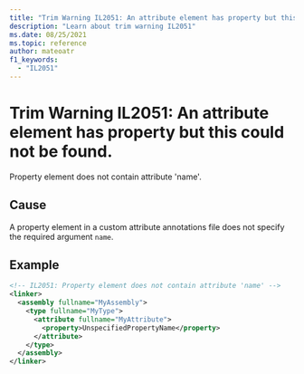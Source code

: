 ```yaml
---
title: "Trim Warning IL2051: An attribute element has property but this could not be found."
description: "Learn about trim warning IL2051"
ms.date: 08/25/2021
ms.topic: reference
author: mateoatr
f1_keywords:
  - "IL2051"
---
```

# Trim Warning IL2051: An attribute element has property but this could not be found.

Property element does not contain attribute 'name'.

## Cause

A property element in a custom attribute annotations file does not specify the required
argument `name`.

## Example

```XML
<!-- IL2051: Property element does not contain attribute 'name' -->
<linker>
  <assembly fullname="MyAssembly">
    <type fullname="MyType">
      <attribute fullname="MyAttribute">
        <property>UnspecifiedPropertyName</property>
      </attribute>
    </type>
  </assembly>
</linker>
```
